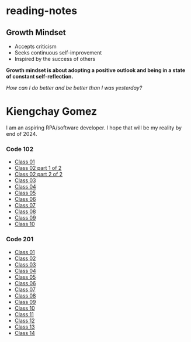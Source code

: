 # reading-notes

## Growth Mindset

- Accepts criticism
- Seeks continuous self-improvement
- Inspired by the success of others

**Growth mindset is about adopting a positive outlook and being in a state of constant self-reflection.**

*How can I do better and be better than I was yesterday?*

# Kiengchay Gomez

I am an aspiring RPA/software developer. I hope that will be my reality by end of 2024.

### Code 102

- [Class 01](class-01-learning-markdown)
- [Class 02 part 1 of 2](class-02-terminal-cheatsheet)
- [Class 02 part 2 of 2](class-02-text-editor)
- [Class 03](class-03-git-intro)
- [Class 04](class-04)
- [Class 05](class-05)
- [Class 06](class-06)
- [Class 07](lass-07)
- [Class 08](class-08)
- [Class 09](class-09)
- [Class 10](class-10)


### Code 201

- [Class 01](class-01)
- [Class 02](class-02)
- [Class 03](class-03)
- [Class 04](class-04)
- [Class 05](class-05)
- [Class 06](class-06)
- [Class 07](class-07)
- [Class 08](class-08)
- [Class 09](class-09)
- [Class 10](class-10)
- [Class 11](class-11)
- [Class 12](class-12)
- [Class 13](class-13)
- [Class 14](class-14)
